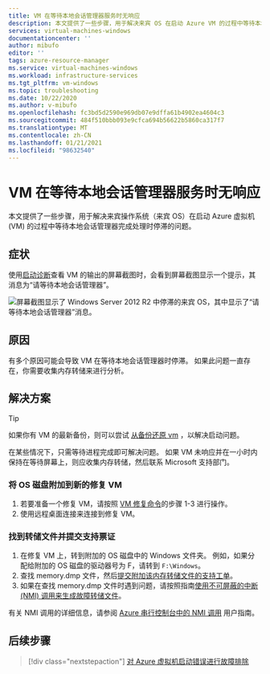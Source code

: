 ```yaml
---
title: VM 在等待本地会话管理器服务时无响应
description: 本文提供了一些步骤，用于解决来宾 OS 在启动 Azure VM 的过程中等待本地会话管理器完成处理时停滞的问题。
services: virtual-machines-windows
documentationcenter: ''
author: mibufo
editor: ''
tags: azure-resource-manager
ms.service: virtual-machines-windows
ms.workload: infrastructure-services
ms.tgt_pltfrm: vm-windows
ms.topic: troubleshooting
ms.date: 10/22/2020
ms.author: v-mibufo
ms.openlocfilehash: fc3bd5d2590e969db07e9dffa61b4902ea4604c3
ms.sourcegitcommit: 484f510bbb093e9cfca694b56622b5860ca317f7
ms.translationtype: MT
ms.contentlocale: zh-CN
ms.lasthandoff: 01/21/2021
ms.locfileid: "98632540"
---
```

# <a name="vm-is-unresponsive-while-waiting-for-the-local-session-manager-service"></a>VM 在等待本地会话管理器服务时无响应

本文提供了一些步骤，用于解决来宾操作系统（来宾 OS）在启动 Azure 虚拟机 (VM) 的过程中等待本地会话管理器完成处理时停滞的问题。

## <a name="symptoms"></a>症状

使用[启动诊断](./boot-diagnostics.md)查看 VM 的输出的屏幕截图时，会看到屏幕截图显示一个提示，其消息为“请等待本地会话管理器”。

![屏幕截图显示了 Windows Server 2012 R2 中停滞的来宾 OS，其中显示了“请等待本地会话管理器”消息。](media/vm-unresponsive-wait-local-session-manager/vm-unresponsive-wait-local-session-manager-1.png)

## <a name="cause"></a>原因

有多个原因可能会导致 VM 在等待本地会话管理器时停滞。 如果此问题一直存在，你需要收集内存转储来进行分析。

## <a name="solution"></a>解决方案

> [!TIP]
> 如果你有 VM 的最新备份，则可以尝试 [从备份还原 vm](../../backup/backup-azure-arm-restore-vms.md) ，以解决启动问题。

在某些情况下，只需等待进程完成即可解决问题。 如果 VM 未响应并在一小时内保持在等待屏幕上，则应收集内存转储，然后联系 Microsoft 支持部门。

### <a name="attach-the-os-disk-to-a-new-repair-vm"></a>将 OS 磁盘附加到新的修复 VM

1. 若要准备一个修复 VM，请按照 [VM 修复命令](./repair-windows-vm-using-azure-virtual-machine-repair-commands.md)的步骤 1-3 进行操作。
1. 使用远程桌面连接来连接到修复 VM。

### <a name="locate-the-dump-file-and-submit-a-support-ticket"></a>找到转储文件并提交支持票证

1. 在修复 VM 上，转到附加的 OS 磁盘中的 Windows 文件夹。 例如，如果分配给附加的 OS 磁盘的驱动器号为 F，请转到 `F:\Windows`。
1. 查找 memory.dmp 文件，然后[提交附加该内存转储文件的支持工单](https://portal.azure.com/?#blade/Microsoft_Azure_Support/HelpAndSupportBlade)。
1. 如果在查找 memory.dmp 文件时遇到问题，请按照指南[使用不可屏蔽的中断 (NMI) 调用来生成故障转储文件](/windows/client-management/generate-kernel-or-complete-crash-dump)。

有关 NMI 调用的详细信息，请参阅 [Azure 串行控制台中的 NMI 调用](./serial-console-windows.md#use-the-serial-console-for-nmi-calls) 用户指南。

## <a name="next-steps"></a>后续步骤

> [!div class="nextstepaction"]
> [对 Azure 虚拟机启动错误进行故障排除](boot-error-troubleshoot.md)